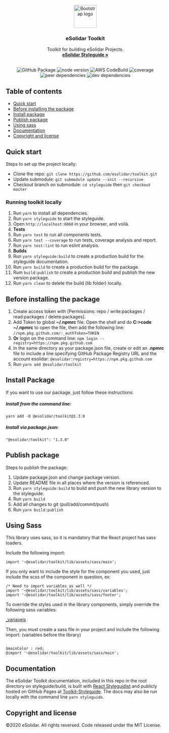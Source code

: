 <p  align="center">
<a  href="https://github.com/esolidar/toolkit/packages/83065">
<img  src="https://www.esolidar.com/images/login-logo-top.png"  alt="Bootstrap logo"  width="72"  height="72">
</a>
</p>

<h3  align="center">eSolidar Toolkit</h3>
<p  align="center">
Toolkit for building eSolidar Projects.
<br>
<a target="_blank" href="https://esolidar.github.io/toolkit-styleguide/"><strong>eSolidar Styleguide »</strong></a>
<br>
<br>
</p>
<div align="center">
<img src="https://img.shields.io/badge/GitHub%20Package-v.1.3.0-blue" alt="GitHub Package">
<img src="https://img.shields.io/badge/node-v12.13.1-blue" alt="node version">
<img src="https://s3-eu-west-1.amazonaws.com/codefactory-eu-west-1-prod-default-build-badges/passing.svg" alt="AWS CodeBuild">
<img src="https://img.shields.io/badge/coverage-98.18%25-green" alt="coverage">
<img src="https://img.shields.io/badge/peer%20dependencies-up%20to%20date-brightgreen" alt="peer dependencies">
<img src="https://img.shields.io/badge/dev%20dependencies-up%20to%20date-brightgreen" alt="dev dependencies">
</div>
 

## Table of contents

-  [Quick start](#quick-start)
-  [Before installing the package](#before-installing-the-package)
-  [Install package](#install-package)
-  [Publish package](#publish-package)
-  [Using sass](#using-sass)
-  [Documentation](#documentation)
-  [Copyright and license](#copyright-and-license)



## Quick start

Steps to set up the project locally:

- Clone the repo: `git clone https://github.com/esolidar/toolkit.git`
- Update submodule: `git submodule update --init --recursive`
- Checkout branch on submodule: `cd styleguide`  then `git checkout master`

 
### Running toolkit locally


1. Run `yarn` to install all dependencies.
2. Run `yarn styleguide` to start the styleguide.
3. Open `http://localhost:6060` in your browser, and voilà.
4.  **Tests**
5. Run `yarn test` to run all components tests.
6. Run `yarn test --coverage` to run tests, coverage analysis and report.
7. Run `yarn test:lint` to run eslint analysis.
8.  **Builds**
9. Run `yarn styleguide:build` to create a production build for the styleguide documentation.
10. Run `yarn build` to create a production build for the package.
11. Rum `build:publish` to create a production build and publish the new version package.
12. Run `yarn clean` to delete the build (lib folder) locally.

 

## Before installing the package


1. Create access token with [Permissions: repo / write:packages / read:packages / delete:packages].
2. Add Token to global **~/.npmrc** file. Open the shell and do **C:>code ~/.npmrc** to open the file, then add the following line: `//npm.pkg.github.com/:_authToken=TOKEN`
3.  **Or** login on the command line: `npm login --registry=https://npm.pkg.github.com`
4. In the same directory as your package.json file, create or edit an **.npmrc** file to include a line specifying GitHub Package Registry URL and the account esolidar: `@esolidar:registry=https://npm.pkg.github.com`
5. Run `yarn add @esolidar/toolkit`


## Install Package

If you want to use our package, just follow these instructions:

##### Install from the command line:

`yarn add -D @esolidar/toolkit@1.3.0`

##### Install via package.json:

`"@esolidar/toolkit": "1.3.0"`


## Publish package

Steps to publish the package:

1. Update package.json and change package version.
2. Update README file in all places where the version is referenced.
3. Run `yarn styleguide:build` to build and push the new library version to the styleguide.
4. Run `yarn build`
5. Add all changes to git (pull/add/commit/push)
6. Run `yarn build:publish`


## Using Sass

This library uses sass, so it is mandatory that the React project has sass loaders.

Include the following import:
 

`import '~@esolidar/toolkit/lib/assets/sass/main';`


If you only want to include the style for the component you used, just include the scss of the component in question, ex:

```
/* Need to import variables as well */
import '~@esolidar/toolkit/lib/assets/sass/variables';
import '~@esolidar/toolkit/lib/assets/sass/footer';
```

To override the styles used in the library components, simply override the following sass variables:

[_variaveis](https://github.com/esolidar/toolkit/blob/master/src/assets/sass/_variables.scss)

Then, you must create a sass file in your project and include the following import:
(variables before the library)

```

$mainColor : red;
@import '~@esolidar/toolkit/lib/assets/sass/main';

```

## Documentation


The eSolidar Toolkit documentation, included in this repo in the root directory on styleguide/build, is built with [React Styleguidist](https://react-styleguidist.js.org/) and publicly hosted on GitHub Pages at [Toolkit-Styleguide](https://esolidar.github.io/toolkit-styleguide/). The docs may also be run locally with the command line `yarn styleguide`.


## Copyright and license

©2020 eSolidar. All rights reversed.
Code released under the MIT License.